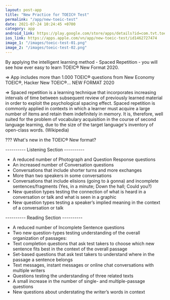 ```yaml
---
layout: post-app
title: "New Practice for TOEIC® Test"
permalink: "/app/new-toeic-test"
date: 2021-07-24 10:24:45 +0700
category: app
android_link: https://play.google.com/store/apps/details?id=com.tvt.toeictest.newformat2019
ios_link: https://apps.apple.com/vn/app/new-toeic-test/id1462727474
image_1: "/images/toeic-test-01.png"
image_2: "/images/toeic-test-02.png"
---
```

By applying the intelligent learning method - Spaced Repetition - you will see how ever easy to learn TOEIC® New Format 2020.

=> App includes more than 1.000 TOEIC® questions from New Economy TOEIC®, Hacker New TOEIC®... NEW FORMAT 2020

=> Spaced repetition is a learning technique that incorporates increasing intervals of time between subsequent review of previously learned material in order to exploit the psychological spacing effect. Spaced repetition is commonly applied in contexts in which a learner must acquire a large number of items and retain them indefinitely in memory. It is, therefore, well suited for the problem of vocabulary acquisition in the course of second language learning, due to the size of the target language's inventory of open-class words. (Wikipedia)

??? What's new in the TOEIC® New format?

---------- Listening Section ----------
- A reduced number of Photograph and Question Response questions
- An increased number of Conversation questions
- Conversations that include shorter turns and more exchanges
- More than two speakers in some conversations
- Conversations that include elisions (going to à gonna) and incomplete sentences/fragments (Yes, in a minute; Down the hall; Could you?)
- New question types testing the connection of what is heard in a conversation or talk and what is seen in a graphic
- New question types testing a speaker’s implied meaning in the context of a conversation or talk

---------- Reading Section ----------
- A reduced number of Incomplete Sentence questions
- Two new question-types testing understanding of the overall organization of passages:
- Text completion questions that ask test takers to choose which new sentence fits best in the context of the overall passage
- Set-based questions that ask test takers to understand where in the passage a sentence belongs
- Text messages, instant messages or online chat conversations with multiple writers
- Questions testing the understanding of three related texts
- A small increase in the number of single- and multiple-passage questions
- New questions about understating the writer’s words in context
